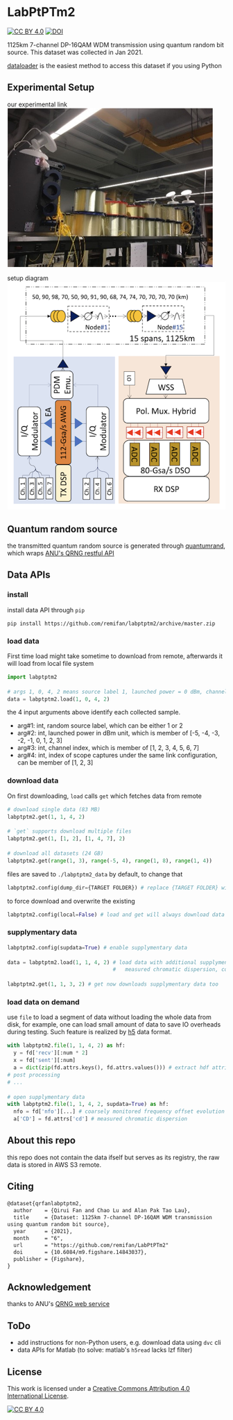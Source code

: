 # LabPtPTm2

[![CC BY 4.0][cc-by-shield]][cc-by]
[![DOI](https://img.shields.io/badge/doi-10.6084/m9.figshare.14843037-blue.svg)](https://doi.org/10.6084/m9.figshare.14843037.v1)

1125km 7-channel DP-16QAM WDM transmission using quantum random bit source.
This dataset was collected in Jan 2021.

[dataloader](#data-apis) is the easiest method to access this dataset if you using Python

## Experimental Setup 

our experimental link
![experimental link](./assets/link.png)

setup diagram
![setup](./assets/setup.png)


## Quantum random source
the transmitted quantum random source is generated through [quantumrand](https://pypi.org/project/quantumrand/),
which wraps [ANU's QRNG restful API](https://qrng.anu.edu.au/) 


## Data APIs
### install
install data API through `pip`

```
pip install https://github.com/remifan/labptptm2/archive/master.zip
```

### load data
First time load might take sometime to download from remote, afterwards
it will load from local file system

```python
import labptptm2

# args 1, 0, 4, 2 means source label 1, launched power = 0 dBm, channel 4, 2nd scope captures
data = labptptm2.load(1, 0, 4, 2)
```

the 4 input arguments above identify each collected sample.
- arg#1: int, random source label, which can be either 1 or 2
- arg#2: int, launched power in dBm unit, which is member of [-5, -4, -3, -2, -1, 0, 1, 2, 3]
- arg#3: int, channel index, which is member of [1, 2, 3, 4, 5, 6, 7]
- arg#4: int, index of scope captures under the same link configuration, can be member of [1, 2, 3]


### download data
On first downloading, `load` calls `get` which fetches data from remote

```python
# download single data (83 MB)
labptptm2.get(1, 1, 4, 2)

# `get` supports download multiple files
labptptm2.get(1, [1, 2], [1, 4, 7], 2)

# download all datasets (24 GB)
labptptm2.get(range(1, 3), range(-5, 4), range(1, 8), range(1, 4))
```

files are saved to `./labptptm2_data` by default, to change that

```python
labptptm2.config(dump_dir={TARGET FOLDER}) # replace {TARGET FOLDER} with your path string
```

to force download and overwrite the existing
```python
labptptm2.config(local=False) # load and get will always download data from remote
```

### supplymentary data
```python
labptptm2.config(supdata=True) # enable supplymentary data

data = labptptm2.load(1, 1, 4, 2) # load data with additional supplymentary data (
                                  #   measured chromatic dispersion, coarse frequency offset evolution)

labptptm2.get(1, 1, 3, 2) # get now downloads supplymentary data too
```

### load data on demand
use `file` to load a segment of data without loading the whole data from disk, for example,
one can load small amount of data to save IO overheads during testing. Such feature is realized
by [h5](https://www.h5py.org/) data format.
```python
with labptptm2.file(1, 1, 4, 2) as hf:
  y = fd['recv'][:num * 2]
  x = fd['sent'][:num]
  a = dict(zip(fd.attrs.keys(), fd.attrs.values())) # extract hdf attributes
# post processing
# ...

# open supplymentary data
with labptptm2.file(1, 1, 4, 2, supdata=True) as hf:
  nfo = fd['nfo'][...] # coarsely monitored frequency offset evolution normalized to sample period
  a['CD'] = fd.attrs['cd'] # measured chromatic dispersion
```

## About this repo
this repo does not contain the data ifself but serves as its registry, the raw data is stored in AWS S3 remote.


## Citing

```
@dataset{qrfanlabptptm2,
  author    = {Qirui Fan and Chao Lu and Alan Pak Tao Lau},
  title     = {Dataset: 1125km 7-channel DP-16QAM WDM transmission using quantum random bit source},
  year      = {2021},
  month     = "6",
  url       = "https://github.com/remifan/LabPtPTm2"
  doi       = {10.6084/m9.figshare.14843037},
  publisher = {Figshare},
}
```

## Acknowledgement

thanks to ANU's [QRNG web service](https://qrng.anu.edu.au/)


## ToDo

- add instructions for non-Python users, e.g. download data using `dvc` cli
- data APIs for Matlab (to solve: matlab's `h5read` lacks lzf filter)

## License

This work is licensed under a
[Creative Commons Attribution 4.0 International License][cc-by].

[![CC BY 4.0][cc-by-image]][cc-by]

[cc-by]: http://creativecommons.org/licenses/by/4.0/
[cc-by-image]: https://i.creativecommons.org/l/by/4.0/88x31.png
[cc-by-shield]: https://img.shields.io/badge/License-CC%20BY%204.0-lightgrey.svg

